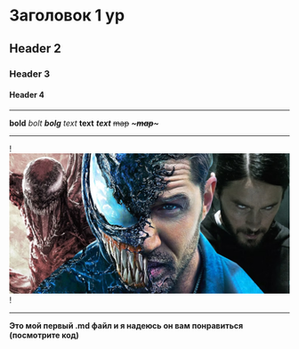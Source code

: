 # Заголовок 1 ур
## Header 2
### Header 3
#### Header 4

___

**bold**
*bolt*
***bolg***
_text_
__text__
___text___
~~map~~
***~~~map~~~***
___

!![alt text](image-1.png)!
___

**Это мой первый .md файл и я надеюсь он вам понравиться (посмотрите код)**